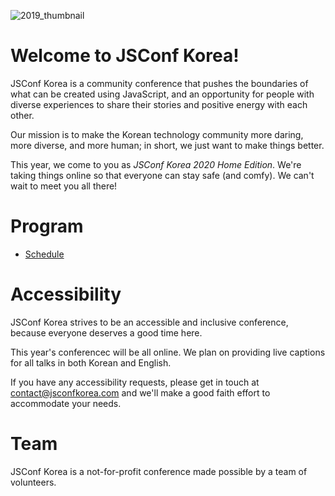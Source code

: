 ![2019_thumbnail](/images/2019_thumb.jpg)

# Welcome to JSConf Korea!

JSConf Korea is a community conference that pushes the boundaries of what can be created using JavaScript, and an opportunity for people with diverse experiences to share their stories and positive energy with each other.

Our mission is to make the Korean technology community more daring, more diverse, and more human; in short, we just want to make things better.

This year, we come to you as _JSConf Korea 2020 Home Edition_. We're taking things online so that everyone can stay safe (and comfy). We can't wait to meet you all there!

# Program

- [Schedule](https://hopin.to/events/jsconf-korea-2020-home-edition#schedule)

# Accessibility

JSConf Korea strives to be an accessible and inclusive conference, because everyone deserves a good time here.

This year's conferencec will be all online. We plan on providing live captions for all talks in both Korean and English.

If you have any accessibility requests, please get in touch at [contact@jsconfkorea.com](mailto:contact@jsconfkorea.com) and we'll make a good faith effort to accommodate your needs.

# Team

JSConf Korea is a not-for-profit conference made possible by a team of volunteers.
